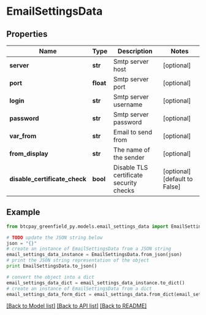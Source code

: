 # EmailSettingsData


## Properties
Name | Type | Description | Notes
------------ | ------------- | ------------- | -------------
**server** | **str** | Smtp server host | [optional] 
**port** | **float** | Smtp server port | [optional] 
**login** | **str** | Smtp server username | [optional] 
**password** | **str** | Smtp server password | [optional] 
**var_from** | **str** | Email to send from | [optional] 
**from_display** | **str** | The name of the sender | [optional] 
**disable_certificate_check** | **bool** | Disable TLS certificate security checks | [optional] [default to False]

## Example

```python
from btcpay_greenfield_py.models.email_settings_data import EmailSettingsData

# TODO update the JSON string below
json = "{}"
# create an instance of EmailSettingsData from a JSON string
email_settings_data_instance = EmailSettingsData.from_json(json)
# print the JSON string representation of the object
print EmailSettingsData.to_json()

# convert the object into a dict
email_settings_data_dict = email_settings_data_instance.to_dict()
# create an instance of EmailSettingsData from a dict
email_settings_data_form_dict = email_settings_data.from_dict(email_settings_data_dict)
```
[[Back to Model list]](../README.md#documentation-for-models) [[Back to API list]](../README.md#documentation-for-api-endpoints) [[Back to README]](../README.md)


